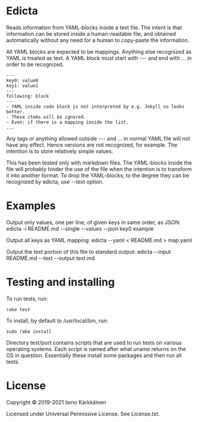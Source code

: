 # Edicta

Reads information from YAML-blocks inside a text file. The intent is that
information can be stored inside a human-readable file, and obtained
automatically without any need for a human to copy-paste the information.

All YAML blocks are expected to be mappings. Anything else recognized as YAML
is treated as text. A YAML block must start with --- and end with ... in order
to be recognized.

```
---
key0: value0
key1: value1
---
following: block
---
- YAML inside code block is not interpreted by e.g. Jekyll so looks better.
- These items will be ignored.
- Even: if there is a mapping inside the list.
...
```

Any tags or anything allowed outside --- and ... in normal YAML file will not
have any effect. Hence versions are not recognized, for example. The intention
is to store relatively simple values.

This has been tested only with markdown files. The YAML-blocks inside the
file will probably hinder the use of the file when the intention is to
transform it into another format. To drop the YAML-blocks, to the degree they
can be recognized by edicta, use --text option.

# Examples

Output only values, one per line, of given keys in same order, as JSON:
    edicta -i README.md --single --values --json key0 example

Output all keys as YAML mapping:
    edicta --yaml < README.md > map.yaml

Output the text portion of this file to standard output:
    edicta --input README.md --text --output text.md

# Testing and installing

To run tests, run:

    rake test

To install, by default to /usr/local/bin, run:

    sudo rake install

Directory test/port contains scripts that are used to run tests on various
operating systems. Each script is named after what uname returns on the OS
in question. Essentially these install some packages and then run all tests.

# License

Copyright © 2019-2021 Ismo Kärkkäinen

Licensed under Universal Permissive License. See License.txt.
